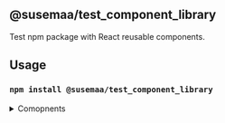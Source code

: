 ## @susemaa/test_component_library

Test npm package with React reusable components.

## Usage

### `npm install @susemaa/test_component_library`

<details>
  ## <summary>
    Comopnents
  </summary>

  ### EditableTextInput

The text input in which user can set his text Bold

Props:
  - label 

Label for your EditableTextInput. Type string. Has to be simple string (e.g. 'Edit your text easily').
  - value

Value of EditableTextInput. Type string, but has to be JSONed raw EditorState (explore [draft-js](https://draftjs.org/) for more info).
Library also provides EmptyTextInputValue for setting it as default value of form or something.
  - onChange

Contains function to change your state. (e.g. onChange={(newValue) => setValue(newValue)}).

##

### Note

Simple note.

Props:
  - title

Title for your Note. Type string. Has to be simple string (e.g. 'Note 1').
  - body
</details>
